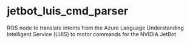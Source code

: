 # jetbot_luis_cmd_parser
ROS node to translate intents from the Azure Language Understanding Intelligent Service (LUIS) to motor commands for the NVIDIA JetBot
